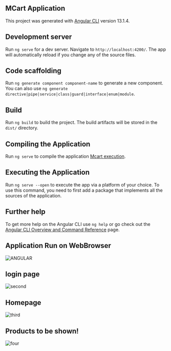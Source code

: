 ## MCart Application

This project was generated with [Angular CLI](https://angular.io/cli) version 13.1.4.
## Development server
Run `ng serve` for a dev server. Navigate to `http://localhost:4200/`. The app will automatically reload if you change any of the source files.
## Code scaffolding
Run `ng generate component component-name` to generate a new component. You can also use `ng generate directive|pipe|service|class|guard|interface|enum|module`.
## Build
Run `ng build` to build the project. The build artifacts will be stored in the `dist/` directory.
## Compiling the Application
Run `ng serve` to  compile the application [Mcart execution]().
## Executing the Application
Run `ng serve --open` to execute the app via a platform of your choice. To use this command, you need to first add a package that implements all the sources of the application.
## Further help
To get more help on the Angular CLI use `ng help` or go check out the [Angular CLI Overview and Command Reference](https://angular.io/cli) page.
## Application Run on WebBrowser
![ANGULAR](https://user-images.githubusercontent.com/112770168/224373972-254fa755-513a-427a-a9c7-209cef3a2be8.PNG)
## login page
![second](https://user-images.githubusercontent.com/112770168/224374098-40177ae6-b45a-4ac2-8131-091a278439aa.PNG)
## Homepage 
![third](https://user-images.githubusercontent.com/112770168/224373658-f452d331-25a8-4c68-b620-cad16b4e3729.PNG)
## Products to be shown!
![four](https://user-images.githubusercontent.com/112770168/224375851-e2b6c6a3-244e-4161-a9b1-cdc40f5f2ee6.PNG)
